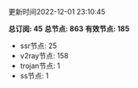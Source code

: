 更新时间2022-12-01 23:10:45

**总订阅: 45**
**总节点: 863**
**有效节点: 185**
- ssr节点: 25
- v2ray节点: 158
- trojan节点: 1
- ss节点: 1
